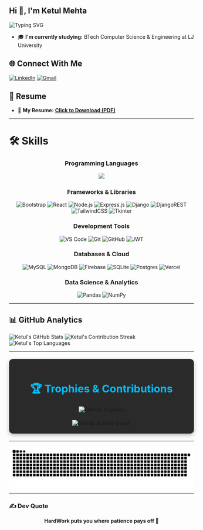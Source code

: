 ## Hi 👋, I'm Ketul Mehta

![Typing SVG](https://readme-typing-svg.vercel.app/?font=Fira+Code&size=22&pause=600&color=FF6B35&width=500&duration=3000&height=35&lines=BTech+Computer+Science+Student;Full-stack+Developer)

- 🎓 **I'm currently studying:** BTech Computer Science & Engineering at LJ University

## 🌐 Connect With Me
[![LinkedIn](https://img.shields.io/badge/LinkedIn-%230077B5.svg?logo=linkedin&logoColor=white)](https://linkedin.com/in/ketul-mehta-5108a7310)
[![Gmail](https://img.shields.io/badge/Gmail-D14836?logo=gmail&logoColor=white)](mailto:ketulmehta13@gmail.com)

## 📍 Resume
- 📄 **My Resume:** [**Click to Download (PDF)**](https://drive.google.com/file/d/10Bphc6pkrg2tXAnoyEhWjzeoqdS2xgO0/view?usp=drivesdk)

---

# 🛠 Skills

<div align="center">

### Programming Languages
<img src="https://skillicons.dev/icons?i=java,python,js,html,css&theme=dark&perline=5" />

### Frameworks & Libraries
![Bootstrap](https://img.shields.io/badge/bootstrap-%238511FA.svg?style=for-the-badge&logo=bootstrap&logoColor=white)
![React](https://img.shields.io/badge/react-%2320232a.svg?style=for-the-badge&logo=react&logoColor=%2361DAFB)
![Node.js](https://img.shields.io/badge/node.js-6DA55F?style=for-the-badge&logo=node.js&logoColor=white)
![Express.js](https://img.shields.io/badge/express.js-%23404d59.svg?style=for-the-badge&logo=express&logoColor=%2361DAFB)
![Django](https://img.shields.io/badge/django-%23092E20.svg?style=for-the-badge&logo=django&logoColor=white)
![DjangoREST](https://img.shields.io/badge/DJANGO-REST-ff1709?style=for-the-badge&logo=django&logoColor=white&color=ff1709&labelColor=gray)
![TailwindCSS](https://img.shields.io/badge/tailwindcss-%2338B2AC.svg?style=for-the-badge&logo=tailwind-css&logoColor=white)
![Tkinter](https://img.shields.io/badge/tkinter-%23217346.svg?style=for-the-badge&logo=python&logoColor=white)

### Development Tools
![VS Code](https://img.shields.io/badge/VS%20Code-0078d4.svg?style=for-the-badge&logo=visual-studio-code&logoColor=white)
![Git](https://img.shields.io/badge/git-%23F05033.svg?style=for-the-badge&logo=git&logoColor=white)
![GitHub](https://img.shields.io/badge/github-%23121011.svg?style=for-the-badge&logo=github&logoColor=white)
![JWT](https://img.shields.io/badge/JWT-black?style=for-the-badge&logo=JSON%20web%20tokens)

### Databases & Cloud
![MySQL](https://img.shields.io/badge/mysql-4479A1.svg?style=for-the-badge&logo=mysql&logoColor=white)
![MongoDB](https://img.shields.io/badge/MongoDB-%234ea94b.svg?style=for-the-badge&logo=mongodb&logoColor=white)
![Firebase](https://img.shields.io/badge/firebase-%23039BE5.svg?style=for-the-badge&logo=firebase)
![SQLite](https://img.shields.io/badge/sqlite-%2307405e.svg?style=for-the-badge&logo=sqlite&logoColor=white)
![Postgres](https://img.shields.io/badge/postgres-%23316192.svg?style=for-the-badge&logo=postgresql&logoColor=white)
![Vercel](https://img.shields.io/badge/vercel-%23000000.svg?style=for-the-badge&logo=vercel&logoColor=white)

### Data Science & Analytics
![Pandas](https://img.shields.io/badge/pandas-%23150458.svg?style=for-the-badge&logo=pandas&logoColor=white)
![NumPy](https://img.shields.io/badge/numpy-%23013243.svg?style=for-the-badge&logo=numpy&logoColor=white)

</div>

---

## 📊 GitHub Analytics

<div>
  
  <img src="https://github-readme-stats.vercel.app/api?username=ketulmehta13&show_icons=true&theme=tokyonight&hide_border=true&include_all_commits=true&count_private=false" alt="Ketul's GitHub Stats" height="200px" />
  
  <img src="https://github-readme-streak-stats.herokuapp.com/?user=ketulmehta13&theme=tokyonight&hide_border=false" alt="Ketul's Contribution Streak" height="200px" />
  
  <img src="https://github-readme-stats.vercel.app/api/top-langs/?username=ketulmehta13&langs_count=8&layout=compact&theme=tokyonight&hide_border=true&count_private=false" alt="Ketul's Top Languages" height="200px" />

</div>

---

<section style="background: #2A2A2A; padding: 20px; border-radius: 10px; margin: 20px auto; max-width: 900px; box-shadow: 0 4px 12px rgba(0,0,0,0.3); font-family: 'Inter', sans-serif; text-align: center;">
  <h2 style="color: #00BFFF; font-size: 1.8rem; margin-bottom: 20px;">🏆 Trophies & Contributions</h2>
  <img src="https://github-profile-trophy.vercel.app/?username=ketulmehta13&theme=tokyonight&no-frame=false&no-bg=true&margin-w=4" alt="GitHub Trophies" style="margin-bottom: 20px;"/>
  <div align="center">
     <img src="https://github-readme-activity-graph.vercel.app/graph?username=ketulmehta13&bg_color=1a1b27&color=70A5FD&line=70A5FD&point=1E90FF&area=true&hide_border=true" alt="GitHub Activity Graph"/>
  </div>
</section>

---

<picture>
  <source media="(prefers-color-scheme: dark)" srcset="https://raw.githubusercontent.com/ketulmehta13/ketulmehta13/output/github-contribution-grid-snake-dark.svg">
  <source media="(prefers-color-scheme: light)" srcset="https://raw.githubusercontent.com/ketulmehta13/ketulmehta13/output/github-contribution-grid-snake.svg">
  <img alt="github contribution grid snake animation" src="https://raw.githubusercontent.com/ketulmehta13/ketulmehta13/output/github-contribution-grid-snake.svg">
</picture>

---

### ✍️ Dev Quote

<div align="center">
  <b>HardWork puts you where patience pays off 🚀</b>
</div>
